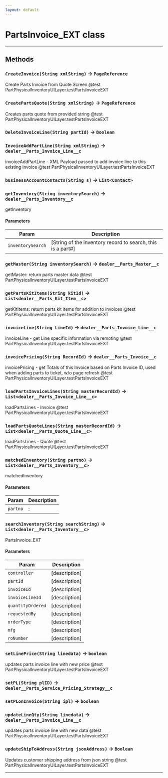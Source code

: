 ```yaml
---
layout: default
---
```

# PartsInvoice_EXT class
---
## Methods
### `CreateInvoice(String xmlString)` → `PageReference`

 Create Parts Invoice from Quote Screen @test PartPhysicalInventoryUILayer.testPartsInvoiceEXT

### `CreatePartsQuote(String xmlString)` → `PageReference`

 Creates parts quote from provided string @test PartPhysicalInventoryUILayer.testPartsInvoiceEXT

### `DeleteInvoiceLine(String partId)` → `Boolean`
### `InvoiceAddPartLine(String xmlString)` → `dealer__Parts_Invoice_Line__c`

 invoiceAddPartLine - XML Payload passed to add invoice line to this existing invoice @test PartPhysicalInventoryUILayer.testPartsInvoiceEXT

### `businessAccountContacts(String s)` → `List<Contact>`
### `getInventory(String inventorySearch)` → `dealer__Parts_Inventory__c`

 getInventory

#### Parameters
|Param|Description|
|-----|-----------|
|`inventorySearch` |  [String of the inventory record to search, this is a part#] |

### `getMaster(String inventorySearch)` → `dealer__Parts_Master__c`

 getMaster: return parts master data @test PartPhysicalInventoryUILayer.testPartsInvoiceEXT

### `getPartsKitItems(String kitId)` → `List<dealer__Parts_Kit_Item__c>`

 getKitItems: return parts kit items for addition to invoices @test PartPhysicalInventoryUILayer.testPartsInvoiceEXT

### `invoiceLine(String LineId)` → `dealer__Parts_Invoice_Line__c`

 invoiceLine - get Line specific information via remoting @test PartPhysicalInventoryUILayer.testPartsInvoiceEXT

### `invoicePricing(String RecordId)` → `dealer__Parts_Invoice__c`

 invoicePricing - get Totals of this Invoice based on Parts Invoice ID, used when adding parts to ticket, w/o page refresh @test PartPhysicalInventoryUILayer.testPartsInvoiceEXT

### `loadPartsInvoiceLines(String masterRecordId)` → `List<dealer__Parts_Invoice_Line__c>`

 loadPartsLines - Invoice @test PartPhysicalInventoryUILayer.testPartsInvoiceEXT

### `loadPartsQuoteLines(String masterRecordId)` → `List<dealer__Parts_Quote_Line__c>`

 loadPartsLines - Quote @test PartPhysicalInventoryUILayer.testPartsInvoiceEXT

### `matchedInventory(String partno)` → `List<dealer__Parts_Inventory__c>`

 matchedInventory

#### Parameters
|Param|Description|
|-----|-----------|
|`partno` |  : |

### `searchInventory(String searchString)` → `List<dealer__Parts_Inventory__c>`

 PartsInvoice_EXT

#### Parameters
|Param|Description|
|-----|-----------|
|`controller` |  [description] |
|`partId` |           [description] |
|`invoiceId` |        [description] |
|`invoiceLineId` |    [description] |
|`quantityOrdered` |  [description] |
|`requestedBy` |      [description] |
|`orderType` |        [description] |
|`mfg` |              [description] |
|`roNumber` |  [description] |

### `setLinePrice(String linedata)` → `boolean`

 updates parts invoice line with new price @test PartPhysicalInventoryUILayer.testPartsInvoiceEXT

### `setPL(String plID)` → `dealer__Parts_Service_Pricing_Strategy__c`
### `setPLonInvoice(String ipl)` → `boolean`
### `updateLineQty(String linedata)` → `dealer__Parts_Invoice_Line__c`

 updates parts invoice line with new data @test PartPhysicalInventoryUILayer.testPartsInvoiceEXT

### `updateShipToAddress(String jsonAddress)` → `Boolean`

 Updates customer shipping address from json string @test PartPhysicalInventoryUILayer.testPartsInvoiceEXT

---
